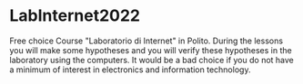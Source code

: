 # LabInternet2022
Free choice Course "Laboratorio di Internet" in Polito.
During the lessons you will make some hypotheses and you will verify these hypotheses in the laboratory using the computers.
It would be a bad choice if you do not have a minimum of interest in electronics and information technology.

